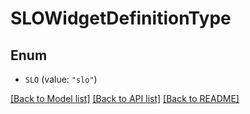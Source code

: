 # SLOWidgetDefinitionType

## Enum

- `SLO` (value: `"slo"`)

[[Back to Model list]](../README.md#documentation-for-models) [[Back to API list]](../README.md#documentation-for-api-endpoints) [[Back to README]](../README.md)
